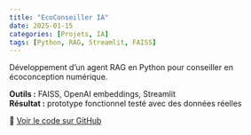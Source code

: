 ```yaml
---
title: "EcoConseiller IA"
date: 2025-01-15
categories: [Projets, IA]
tags: [Python, RAG, Streamlit, FAISS]
---
```


Développement d’un agent RAG en Python pour conseiller en écoconception numérique.  

**Outils :** FAISS, OpenAI embeddings, Streamlit  
**Résultat :** prototype fonctionnel testé avec des données réelles  

🔗 [Voir le code sur GitHub](https://github.com/Saamuel1/ecoconseiller-ia)

